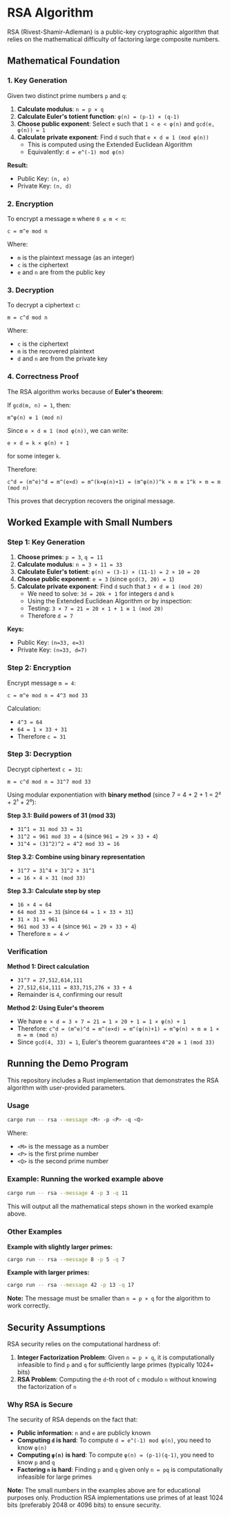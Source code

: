 # RSA Algorithm

RSA (Rivest-Shamir-Adleman) is a public-key cryptographic algorithm that relies on the mathematical difficulty of factoring large composite numbers.

## Mathematical Foundation

### 1. Key Generation

Given two distinct prime numbers `p` and `q`:

1. **Calculate modulus**: `n = p × q`
2. **Calculate Euler's totient function**: `φ(n) = (p-1) × (q-1)`
3. **Choose public exponent**: Select `e` such that `1 < e < φ(n)` and `gcd(e, φ(n)) = 1`
4. **Calculate private exponent**: Find `d` such that `e × d ≡ 1 (mod φ(n))`
   - This is computed using the Extended Euclidean Algorithm
   - Equivalently: `d = e^(-1) mod φ(n)`

**Result:**
- Public Key: `(n, e)`
- Private Key: `(n, d)`

### 2. Encryption

To encrypt a message `m` where `0 ≤ m < n`:

```
c = m^e mod n
```

Where:
- `m` is the plaintext message (as an integer)
- `c` is the ciphertext
- `e` and `n` are from the public key

### 3. Decryption

To decrypt a ciphertext `c`:

```
m = c^d mod n
```

Where:
- `c` is the ciphertext
- `m` is the recovered plaintext
- `d` and `n` are from the private key

### 4. Correctness Proof

The RSA algorithm works because of **Euler's theorem**:

If `gcd(m, n) = 1`, then:
```
m^φ(n) ≡ 1 (mod n)
```

Since `e × d ≡ 1 (mod φ(n))`, we can write:
```
e × d = k × φ(n) + 1
```

for some integer `k`.

Therefore:
```
c^d = (m^e)^d = m^(e×d) = m^(k×φ(n)+1) = (m^φ(n))^k × m ≡ 1^k × m = m (mod n)
```

This proves that decryption recovers the original message.

## Worked Example with Small Numbers

### Step 1: Key Generation

1. **Choose primes**: `p = 3`, `q = 11`
2. **Calculate modulus**: `n = 3 × 11 = 33`
3. **Calculate Euler's totient**: `φ(n) = (3-1) × (11-1) = 2 × 10 = 20`
4. **Choose public exponent**: `e = 3` (since `gcd(3, 20) = 1`)
5. **Calculate private exponent**: Find `d` such that `3 × d ≡ 1 (mod 20)`
   - We need to solve: `3d = 20k + 1` for integers `d` and `k`
   - Using the Extended Euclidean Algorithm or by inspection:
   - Testing: `3 × 7 = 21 = 20 × 1 + 1 ≡ 1 (mod 20)`
   - Therefore `d = 7`

**Keys:**
- Public Key: `(n=33, e=3)`
- Private Key: `(n=33, d=7)`

### Step 2: Encryption

Encrypt message `m = 4`:
```
c = m^e mod n = 4^3 mod 33
```

Calculation:
- `4^3 = 64`
- `64 = 1 × 33 + 31`
- Therefore `c = 31`

### Step 3: Decryption

Decrypt ciphertext `c = 31`:
```
m = c^d mod n = 31^7 mod 33
```

Using modular exponentiation with **binary method** (since 7 = 4 + 2 + 1 = 2² + 2¹ + 2⁰):

**Step 3.1: Build powers of 31 (mod 33)**
- `31^1 = 31 mod 33 = 31`
- `31^2 = 961 mod 33 = 4` (since `961 = 29 × 33 + 4`)
- `31^4 = (31^2)^2 = 4^2 mod 33 = 16`

**Step 3.2: Combine using binary representation**
- `31^7 = 31^4 × 31^2 × 31^1`
- `= 16 × 4 × 31 (mod 33)`

**Step 3.3: Calculate step by step**
- `16 × 4 = 64`
- `64 mod 33 = 31` (since `64 = 1 × 33 + 31`)
- `31 × 31 = 961`
- `961 mod 33 = 4` (since `961 = 29 × 33 + 4`)
- Therefore `m = 4` ✓

### Verification

**Method 1: Direct calculation**
- `31^7 = 27,512,614,111`
- `27,512,614,111 = 833,715,276 × 33 + 4`
- Remainder is `4`, confirming our result

**Method 2: Using Euler's theorem**
- We have `e × d = 3 × 7 = 21 = 1 × 20 + 1 = 1 × φ(n) + 1`
- Therefore: `c^d = (m^e)^d = m^(e×d) = m^(φ(n)+1) = m^φ(n) × m ≡ 1 × m = m (mod n)`
- Since `gcd(4, 33) = 1`, Euler's theorem guarantees `4^20 ≡ 1 (mod 33)`

## Running the Demo Program

This repository includes a Rust implementation that demonstrates the RSA algorithm with user-provided parameters.

### Usage

```bash
cargo run -- rsa --message <M> -p <P> -q <Q>
```

Where:
- `<M>` is the message as a number
- `<P>` is the first prime number
- `<Q>` is the second prime number

### Example: Running the worked example above

```bash
cargo run -- rsa --message 4 -p 3 -q 11
```

This will output all the mathematical steps shown in the worked example above.

### Other Examples

**Example with slightly larger primes:**
```bash
cargo run -- rsa --message 8 -p 5 -q 7
```

**Example with larger primes:**
```bash
cargo run -- rsa --message 42 -p 13 -q 17
```

**Note:** The message must be smaller than `n = p × q` for the algorithm to work correctly.

## Security Assumptions

RSA security relies on the computational hardness of:

1. **Integer Factorization Problem**: Given `n = p × q`, it is computationally infeasible to find `p` and `q` for sufficiently large primes (typically 1024+ bits)
2. **RSA Problem**: Computing the `d`-th root of `c` modulo `n` without knowing the factorization of `n`

### Why RSA is Secure

The security of RSA depends on the fact that:
- **Public information**: `n` and `e` are publicly known
- **Computing `d` is hard**: To compute `d = e^(-1) mod φ(n)`, you need to know `φ(n)`
- **Computing `φ(n)` is hard**: To compute `φ(n) = (p-1)(q-1)`, you need to know `p` and `q`
- **Factoring `n` is hard**: Finding `p` and `q` given only `n = pq` is computationally infeasible for large primes

**Note:** The small numbers in the examples above are for educational purposes only. Production RSA implementations use primes of at least 1024 bits (preferably 2048 or 4096 bits) to ensure security.
